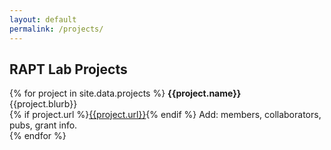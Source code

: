 ```yaml
---
layout: default
permalink: /projects/
---
```


## RAPT Lab Projects

{% for project in site.data.projects %}
<b>{{project.name}}</b><br>
{{project.blurb}}<br>
{% if project.url %}<a href="{{ project.url }}" target="_blank">{{project.url}}</a>{% endif %}
Add: members, collaborators, pubs, grant info.<br>
{% endfor %}
